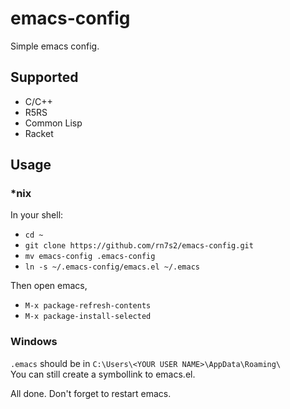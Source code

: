 # emacs-config

Simple emacs config.

## Supported
- C/C++
- R5RS
- Common Lisp
- Racket

## Usage
### *nix
In your shell:

- `cd ~`
- `git clone https://github.com/rn7s2/emacs-config.git`
- `mv emacs-config .emacs-config`
- `ln -s ~/.emacs-config/emacs.el ~/.emacs`

Then open emacs,

- `M-x package-refresh-contents`
- `M-x package-install-selected`

### Windows
`.emacs` should be in `C:\Users\<YOUR USER NAME>\AppData\Roaming\`  
You can still create a symbollink to emacs.el.

All done. Don't forget to restart emacs.
